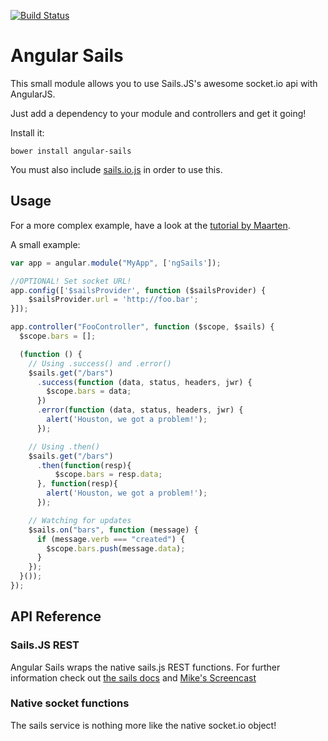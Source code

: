 [![Build Status](https://travis-ci.org/janpantel/angular-sails.svg?branch=master)](https://travis-ci.org/janpantel/angular-sails)

Angular Sails
=============

This small module allows you to use Sails.JS's awesome socket.io api with AngularJS.

Just add a dependency to your module and controllers and get it going!

Install it:

```shell
bower install angular-sails
```
You must also include [sails.io.js](https://github.com/balderdashy/sails.io.js) in order to use this.

Usage
-----

For a more complex example, have a look at the [tutorial by Maarten](https://github.com/maartendb/angular-sails-scrum-tutorial).

A small example:

```javascript
var app = angular.module("MyApp", ['ngSails']);

//OPTIONAL! Set socket URL!
app.config(['$sailsProvider', function ($sailsProvider) {
    $sailsProvider.url = 'http://foo.bar';
}]);

app.controller("FooController", function ($scope, $sails) {
  $scope.bars = [];

  (function () {
    // Using .success() and .error()
    $sails.get("/bars")
      .success(function (data, status, headers, jwr) {
        $scope.bars = data;
      })
      .error(function (data, status, headers, jwr) {
        alert('Houston, we got a problem!');
      });

    // Using .then()
    $sails.get("/bars")
      .then(function(resp){
          $scope.bars = resp.data;
      }, function(resp){
        alert('Houston, we got a problem!');
      });

    // Watching for updates
    $sails.on("bars", function (message) {
      if (message.verb === "created") {
        $scope.bars.push(message.data);
      }
    });
  }());
});
```

API Reference
--------------

### Sails.JS REST ###
Angular Sails wraps the native sails.js REST functions. For further information check out [the sails docs](http://sailsjs.org/#!documentation/sockets) and [Mike's Screencast](http://www.youtube.com/watch?v=GK-tFvpIR7c)

### Native socket functions ###
The sails service is nothing more like the native socket.io object!
